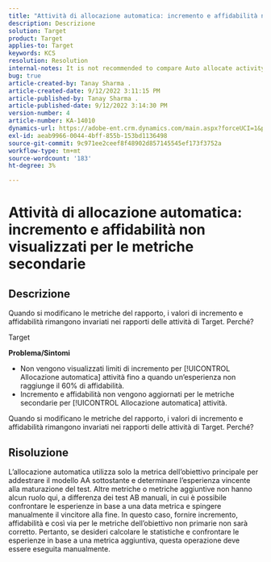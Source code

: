 ```yaml
---
title: "Attività di allocazione automatica: incremento e affidabilità non visualizzati per le metriche secondarie"
description: Descrizione
solution: Target
product: Target
applies-to: Target
keywords: KCS
resolution: Resolution
internal-notes: It is not recommended to compare Auto allocate activity report from Target classic because the Target classic UI does not support auto allocate reporting.
bug: true
article-created-by: Tanay Sharma .
article-created-date: 9/12/2022 3:11:15 PM
article-published-by: Tanay Sharma .
article-published-date: 9/12/2022 3:14:30 PM
version-number: 4
article-number: KA-14010
dynamics-url: https://adobe-ent.crm.dynamics.com/main.aspx?forceUCI=1&pagetype=entityrecord&etn=knowledgearticle&id=09ca1c1f-ad32-ed11-9db1-002248086735
exl-id: aeab9966-0044-4bff-855b-153bd1136498
source-git-commit: 9c971ee2ceef8f48902d857145545ef173f3752a
workflow-type: tm+mt
source-wordcount: '183'
ht-degree: 3%

---
```


# Attività di allocazione automatica: incremento e affidabilità non visualizzati per le metriche secondarie

## Descrizione


Quando si modificano le metriche del rapporto, i valori di incremento e affidabilità rimangono invariati nei rapporti delle attività di Target. Perché?


Target



<b>Problema/Sintomi</b>

- Non vengono visualizzati limiti di incremento per [!UICONTROL Allocazione automatica] attività fino a quando un’esperienza non raggiunge il 60% di affidabilità.
- Incremento e affidabilità non vengono aggiornati per le metriche secondarie per [!UICONTROL Allocazione automatica] attività.


Quando si modificano le metriche del rapporto, i valori di incremento e affidabilità rimangono invariati nei rapporti delle attività di Target. Perché?


## Risoluzione




L’allocazione automatica utilizza solo la metrica dell’obiettivo principale per addestrare il modello AA sottostante e determinare l’esperienza vincente alla maturazione del test. Altre metriche o metriche aggiuntive non hanno alcun ruolo qui, a differenza dei test AB manuali, in cui è possibile confrontare le esperienze in base a una data metrica e spingere manualmente il vincitore alla fine. In questo caso, fornire incremento, affidabilità e così via per le metriche dell’obiettivo non primarie non sarà corretto. Pertanto, se desideri calcolare le statistiche e confrontare le esperienze in base a una metrica aggiuntiva, questa operazione deve essere eseguita manualmente.
